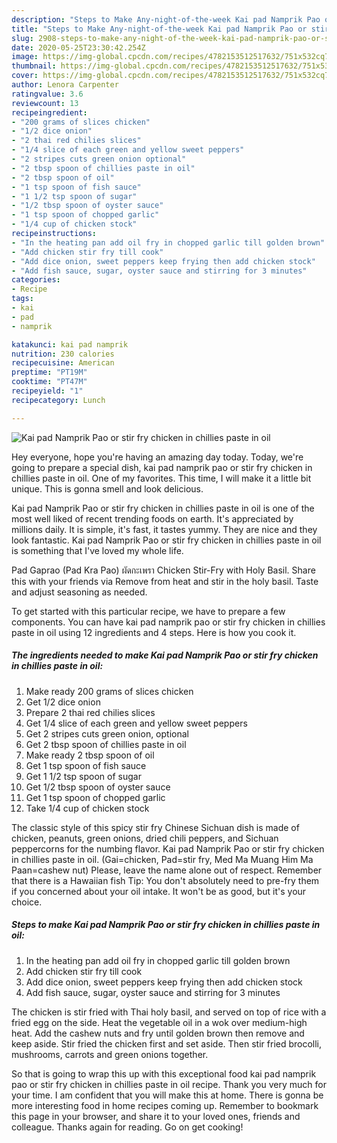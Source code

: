 ```yaml
---
description: "Steps to Make Any-night-of-the-week Kai pad Namprik Pao or stir fry chicken in chillies paste in oil"
title: "Steps to Make Any-night-of-the-week Kai pad Namprik Pao or stir fry chicken in chillies paste in oil"
slug: 2908-steps-to-make-any-night-of-the-week-kai-pad-namprik-pao-or-stir-fry-chicken-in-chillies-paste-in-oil
date: 2020-05-25T23:30:42.254Z
image: https://img-global.cpcdn.com/recipes/4782153512517632/751x532cq70/kai-pad-namprik-pao-or-stir-fry-chicken-in-chillies-paste-in-oil-recipe-main-photo.jpg
thumbnail: https://img-global.cpcdn.com/recipes/4782153512517632/751x532cq70/kai-pad-namprik-pao-or-stir-fry-chicken-in-chillies-paste-in-oil-recipe-main-photo.jpg
cover: https://img-global.cpcdn.com/recipes/4782153512517632/751x532cq70/kai-pad-namprik-pao-or-stir-fry-chicken-in-chillies-paste-in-oil-recipe-main-photo.jpg
author: Lenora Carpenter
ratingvalue: 3.6
reviewcount: 13
recipeingredient:
- "200 grams of slices chicken"
- "1/2 dice onion"
- "2 thai red chilies slices"
- "1/4 slice of each green and yellow sweet peppers"
- "2 stripes cuts green onion optional"
- "2 tbsp spoon of chillies paste in oil"
- "2 tbsp spoon of oil"
- "1 tsp spoon of fish sauce"
- "1 1/2 tsp spoon of sugar"
- "1/2 tbsp spoon of oyster sauce"
- "1 tsp spoon of chopped garlic"
- "1/4 cup of chicken stock"
recipeinstructions:
- "In the heating pan add oil fry in chopped garlic till golden brown"
- "Add chicken stir fry till cook"
- "Add dice onion, sweet peppers keep frying then add chicken stock"
- "Add fish sauce, sugar, oyster sauce and stirring for 3 minutes"
categories:
- Recipe
tags:
- kai
- pad
- namprik

katakunci: kai pad namprik 
nutrition: 230 calories
recipecuisine: American
preptime: "PT19M"
cooktime: "PT47M"
recipeyield: "1"
recipecategory: Lunch

---
```



![Kai pad Namprik Pao or stir fry chicken in chillies paste in oil](https://img-global.cpcdn.com/recipes/4782153512517632/751x532cq70/kai-pad-namprik-pao-or-stir-fry-chicken-in-chillies-paste-in-oil-recipe-main-photo.jpg)

Hey everyone, hope you're having an amazing day today. Today, we're going to prepare a special dish, kai pad namprik pao or stir fry chicken in chillies paste in oil. One of my favorites. This time, I will make it a little bit unique. This is gonna smell and look delicious.

Kai pad Namprik Pao or stir fry chicken in chillies paste in oil is one of the most well liked of recent trending foods on earth. It's appreciated by millions daily. It is simple, it's fast, it tastes yummy. They are nice and they look fantastic. Kai pad Namprik Pao or stir fry chicken in chillies paste in oil is something that I've loved my whole life.

Pad Gaprao (Pad Kra Pao) ผัดกะเพรา Chicken Stir-Fry with Holy Basil. Share this with your friends via Remove from heat and stir in the holy basil. Taste and adjust seasoning as needed.


To get started with this particular recipe, we have to prepare a few components. You can have kai pad namprik pao or stir fry chicken in chillies paste in oil using 12 ingredients and 4 steps. Here is how you cook it.

<!--inarticleads1-->

##### The ingredients needed to make Kai pad Namprik Pao or stir fry chicken in chillies paste in oil:

1. Make ready 200 grams of slices chicken
1. Get 1/2 dice onion
1. Prepare 2 thai red chilies slices
1. Get 1/4 slice of each green and yellow sweet peppers
1. Get 2 stripes cuts green onion, optional
1. Get 2 tbsp spoon of chillies paste in oil
1. Make ready 2 tbsp spoon of oil
1. Get 1 tsp spoon of fish sauce
1. Get 1 1/2 tsp spoon of sugar
1. Get 1/2 tbsp spoon of oyster sauce
1. Get 1 tsp spoon of chopped garlic
1. Take 1/4 cup of chicken stock


The classic style of this spicy stir fry Chinese Sichuan dish is made of chicken, peanuts, green onions, dried chili peppers, and Sichuan peppercorns for the numbing flavor. Kai pad Namprik Pao or stir fry chicken in chillies paste in oil. (Gai=chicken, Pad=stir fry, Med Ma Muang Him Ma Paan=cashew nut) Please, leave the name alone out of respect. Remember that there is a Hawaiian fish Tip: You don&#39;t absolutely need to pre-fry them if you concerned about your oil intake. It won&#39;t be as good, but it&#39;s your choice. 

<!--inarticleads2-->

##### Steps to make Kai pad Namprik Pao or stir fry chicken in chillies paste in oil:

1. In the heating pan add oil fry in chopped garlic till golden brown
1. Add chicken stir fry till cook
1. Add dice onion, sweet peppers keep frying then add chicken stock
1. Add fish sauce, sugar, oyster sauce and stirring for 3 minutes


The chicken is stir fried with Thai holy basil, and served on top of rice with a fried egg on the side. Heat the vegetable oil in a wok over medium-high heat. Add the cashew nuts and fry until golden brown then remove and keep aside. Stir fried the chicken first and set aside. Then stir fried brocolli, mushrooms, carrots and green onions together. 

So that is going to wrap this up with this exceptional food kai pad namprik pao or stir fry chicken in chillies paste in oil recipe. Thank you very much for your time. I am confident that you will make this at home. There is gonna be more interesting food in home recipes coming up. Remember to bookmark this page in your browser, and share it to your loved ones, friends and colleague. Thanks again for reading. Go on get cooking!
